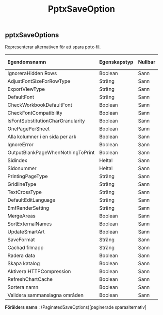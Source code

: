 ﻿---
title: PptxSaveOption
second_title: Aspose.Cells Cloud Documen
type: docs
url: /sv/specification/model/pptxsaveoptions/
description: "Aspose.Cells Molnmodellspecifikation: PptxSaveOptions. Hantera enkelt Excel och andra kalkylarksdokument med funktioner som att öppna, generera, redigera, dela, slå samman, jämföra och konvertera"
weight: 50
---
## **pptxSaveOptions**

 Representerar alternativen för att spara pptx-fil.

| Egendomsnamn| Egenskapstyp| Nullbar| Endast läs| Standardvärde| Beskrivning|
|:- |:- |:- |:- |:- |:- |
| IgnoreraHidden Rows| Boolean| Sann| Falsk|||
| AdjustFontSizeForRowType| Sträng| Sann| Falsk|||
| ExportViewType| Sträng| Sann| Falsk|||
| DefaultFont| Sträng| Sann| Falsk|||
| CheckWorkbookDefaultFont| Boolean| Sann| Falsk|||
| CheckFontCompatibility| Boolean| Sann| Falsk|||
| IsFontSubstitutionCharGranularity| Boolean| Sann| Falsk|||
| OnePagePerSheet| Boolean| Sann| Falsk|||
| Alla kolumner i en sida per ark| Boolean| Sann| Falsk|||
| IgnoreError| Boolean| Sann| Falsk|||
| OutputBlankPageWhenNothingToPrint| Boolean| Sann| Falsk|||
| Sidindex| Heltal| Sann| Falsk|||
| Sidonummer| Heltal| Sann| Falsk|||
| PrintingPageType| Sträng| Sann| Falsk|||
| GridlineType| Sträng| Sann| Falsk|||
| TextCrossType| Sträng| Sann| Falsk|||
| DefaultEditLanguage| Sträng| Sann| Falsk|||
| EmfRenderSetting| Sträng| Sann| Falsk|||
| MergeAreas| Boolean| Sann| Falsk|||
|SortExternalNames| Boolean| Sann| Falsk|||
| UpdateSmartArt| Boolean| Sann| Falsk|||
| SaveFormat| Sträng| Sann| Falsk|||
| Cachad filmapp| Sträng| Sann| Falsk|||
| Radera data| Boolean| Sann| Falsk|||
| Skapa katalog| Boolean| Sann| Falsk|||
| Aktivera HTTPCompression| Boolean| Sann| Falsk|||
| RefreshChartCache| Boolean| Sann| Falsk|||
|Sortera namn| Boolean| Sann| Falsk|||
| Validera sammanslagna områden| Boolean| Sann| Falsk|||

**Förälders namn** : (PaginatedSaveOptions)[paginerade sparaalternativ]